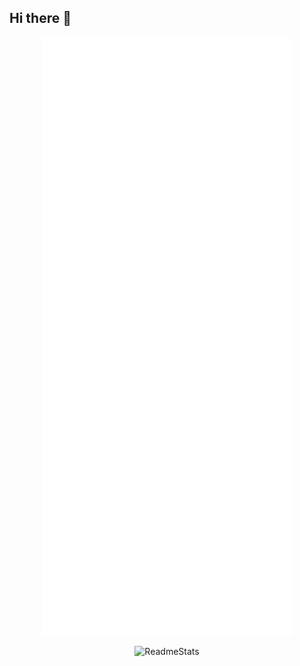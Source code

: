 ## Hi there 👋

<p align="center"><img src="/github-metrics.svg" alt="Metrics" width="400"></p>
<p align="center"><img src="https://github-readme-stats-nine-neon-88.vercel.app/api?username=widayn" alt="ReadmeStats" width="400"></p>
